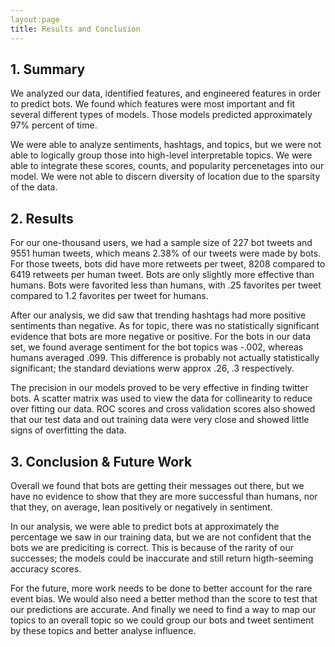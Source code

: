 ```yaml
---
layout:page
title: Results and Conclusion
---
```


## 1. Summary

We analyzed our data, identified features, and engineered features in order to predict bots. We found which features were most important and fit several different types of models. Those models predicted approximately 97% percent of time.

We were able to analyze sentiments, hashtags, and topics, but we were not able to logically group those into high-level interpretable topics. We were able to integrate these scores, counts, and popularity percenetages into our model. We were not able to discern diversity of location due to the sparsity of the data.

 
## 2. Results

For our one-thousand users, we had a sample size of 227 bot tweets and 9551 human tweets, which means 2.38% of our tweets were made by bots. For those tweets, bots did have more retweets per tweet, 8208 compared to 6419 retweets per human tweet. Bots are only slightly more effective than humans. Bots were favorited less than humans, with .25 favorites per tweet compared to 1.2 favorites per tweet for humans.

After our analysis, we did saw that trending hashtags had more positive sentiments than negative. As for topic, there was no statistically significant evidence that bots are more negative or positive. For the bots in our data set, we found average sentiment for the bot topics was -.002, whereas humans averaged .099. This difference is probably not actually statistically significant; the standard deviations werw approx .26, .3 respectively. 

The precision in our models proved to be very effective in finding twitter bots. A scatter matrix was used to view the data for collinearity to reduce over fitting our data. ROC scores and cross validation scores also showed that our test data and out training data were very close and showed little signs of overfitting the data. 


## 3. Conclusion & Future Work

Overall we found that bots are getting their messages out there, but we have no evidence to show that they are more successful than humans, nor that they, on average, lean positively or negatively in sentiment.

In our analysis, we were able to predict bots at approximately the percentage we saw in our training data, but we are not confident that the bots we are prediciting is correct. This is because of the rarity of our successes; the models could be inaccurate and still return higth-seeming accuracy scores. 

For the future, more work needs to be done to better account for the rare event bias. We would also need a better method than the score to test that our predictions are accurate. And finally we need to find a way to map our topics to an overall topic so we could group our bots and tweet sentiment by these topics and better analyse influence.
